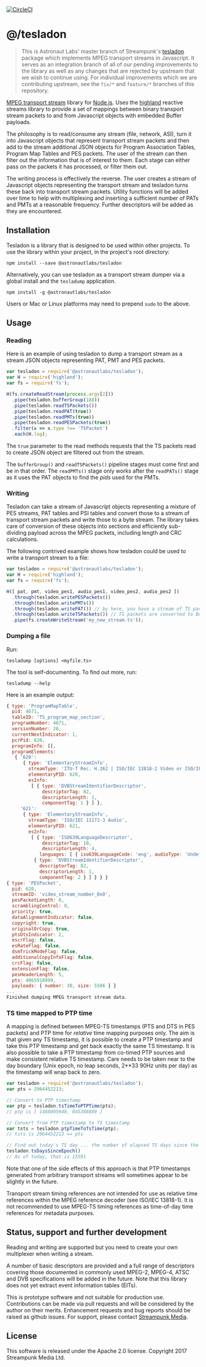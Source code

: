 [![CircleCI](https://circleci.com/gh/Streampunk/tesladon.svg?style=shield&circle-token=:circle-token)](https://circleci.com/gh/Streampunk/tesladon)
# @/tesladon

> This is Astronaut Labs' master branch of Streampunk's [tesladon](https://github.com/Streampunk/tesladon/pull/4) package which implements MPEG transport streams in Javascript.
> It serves as an integration branch of all of our pending improvements to the library as well as 
> any changes that are rejected by upstream that we wish to continue using. For individual 
> improvements which we are contributing upstream, see the `fix/*` and `feature/*` branches of 
> this repository.

[MPEG transport stream](https://en.wikipedia.org/wiki/MPEG_transport_stream) library for [Node.js](http://nodejs.org/). Uses the [highland](http://highlandjs.org/) reactive streams library to provide a set of mappings between binary transport stream packets to and from Javascript objects with embedded Buffer payloads.

The philosophy is to read/consume any stream (file, network, ASI), turn it into Javascript objects that represent transport stream packets and then add to the stream additional JSON objects for Program Association Tables, Program Map Tables and PES packets. The user of the stream can then filter out the information that is of interest to them. Each stage can either pass on the packets it has processed, or filter them out.

The writing process is effectively the reverse. The user creates a stream of Javascript objects representing the transport stream and tesladon turns these back into transport stream packets. Utility functions will be added over time to help with multiplexing and inserting a sufficient number of PATs and PMTs at a reasonable frequency. Further descriptors will be added as they are encountered.

## Installation

Tesladon is a library that is designed to be used within other projects. To use the library within your project, in the project's root directory:

    npm install --save @astronautlabs/tesladon

Alternatively, you can use tesladon as a transport stream dumper via a global install and the `tesladump` application.

    npm install -g @astronautlabs/tesladon

Users or Mac or Linux platforms may need to prepend `sudo` to the above.

## Usage

### Reading

Here is an example of using tesladon to dump a transport stream as a stream JSON objects representing PAT, PMT and PES packets.

```javascript
var tesladon = require('@astronautlabs/tesladon');
var H = require('highland');
var fs = require('fs');

H(fs.createReadStream(process.argv[2]))
  .pipe(tesladon.bufferGroup(188))
  .pipe(tesladon.readTSPackets())
  .pipe(tesladon.readPAT(true))
  .pipe(tesladon.readPMTs(true))
  .pipe(tesladon.readPESPackets(true))
  .filter(x => x.type !== 'TSPacket')
  .each(H.log);
```

The `true` parameter to the read methods requests that the TS packets read to create JSON object are filtered out from the stream.

The `bufferGroup()` and `readTSPackets()` pipeline stages must come first and be in that order. The `readPMTs()` stage only works after the `readPATs()` stage as it uses the PAT objects to find the _pids_ used for the PMTs.

### Writing

Tesladon can take a stream of Javascript objects representing a mixture of PES streams, PAT tables and PSI tables and convert those to a stream of transport stream packets and write those to a byte stream. The library takes care of conversion of these objects into sections and efficiently sub-dividing payload across the MPEG packets, including length and CRC calculations.

The following contrived example shows how tesladon could be used to write a transport stream to a file:

```javascript
var tesladon = require('@astronautlabs/tesladon');
var H = require('highland');
var fs = require('fs');

H([ pat, pmt, video_pes1, audio_pes1, video_pes2, audio_pes2 ])
  .through(tesladon.writePESPackets())
  .through(tesladon.writePMTs())
  .through(tesladon.writePAT()) // by here, you have a stream of TS packets only
  .through(tesladon.writeTSPackets()) // TS packets are converted to Buffers
  .pipe(fs.createWriteStream('my_new_stream.ts'));
```

### Dumping a file

Run:

    tesladump [options] <myfile.ts>

The tool is self-documenting. To find out more, run:

    tesladump --help

Here is an example output:

```Javascript
{ type: 'ProgramMapTable',
  pid: 4671,
  tableID: 'TS_program_map_section',
  programNumber: 4671,
  versionNumber: 28,
  currentNextIndicator: 1,
  pcrPid: 620,
  programInfo: [],
  programElements:
   { '620':
      { type: 'ElementaryStreamInfo',
        streamType: 'ITU-T Rec. H.262 | ISO/IEC 13818-2 Video or ISO/IEC 11172-2 constrained parameter video stream',
        elementaryPID: 620,
        esInfo:
         [ { type: 'DVBStreamIdentifierDescriptor',
             descriptorTag: 82,
             descriptorLength: 1,
             componentTag: 1 } ] },
     '621':
      { type: 'ElementaryStreamInfo',
        streamType: 'ISO/IEC 11172-3 Audio',
        elementaryPID: 621,
        esInfo:
         [ { type: 'ISO639LanguageDescriptor',
             descriptorTag: 10,
             descriptorLength: 4,
            languages: [ { iso639LanguageCode: 'eng', audioType: 'Undefined' } ] },
          { type: 'DVBStreamIdentifierDescriptor',
            descriptorTag: 82,
            descriptorLength: 1,
            componentTag: 2 } ] } } }
{ type: 'PESPacket',
  pid: 620,
  streamID: 'video_stream_number_0x0',
  pesPacketLength: 0,
  scramblingControl: 0,
  priority: true,
  dataAlignmentIndicator: false,
  copyright: true,
  originalOrCopy: true,
  ptsDtsIndicator: 2,
  escrFlag: false,
  esRateFlag: false,
  dsmTrickModeFlag: false,
  additionalCopyInfoFlag: false,
  crcFlag: false,
  extensionFlag: false,
  pesHeaderLength: 5,
  pts: 4065910999,
  payloads: { number: 30, size: 5506 } }
...
Finished dumping MPEG transport stream data.
```

### TS time mapped to PTP time

A mapping is defined between MPEG-TS timestamps (PTS and DTS in PES packets) and PTP time for _relative_ time mapping purposes only. The aim is that given any TS timestamp, it is possible to create a PTP timestamp and take this PTP timestamp and get back exactly the same TS timestamp. It is also possible to take a PTP timestamp from co-timed PTP sources and make consistent relative TS timestamp. Care needs to be taken near to the day boundary (Unix epoch, no leap seconds, 2**33 90Hz units per day) as the timestamp will wrap back to zero.

```javascript
var tesladon = require('@astronautlabs/tesladon');
var pts = 2964452213;

// Convert to PTP timestamp
var ptp = tesladon.tsTimeToPTPTime(pts);
// ptp is [ 1488095940, 845388889 ]

// Convert from PTP timestamp to TS timestamp
var tsts = tesladon.ptpTimeToTsTime(ptp);
// tsts is 2964452213 == pts

// Find out today's TS day ... the number of elapsed TS days since the Unix epoch
tesladon.tsDaysSinceEpoch()
// As of today, that is 15591
```

Note that one of the side effects of this approach is that PTP timestamps generated from arbitrary transport streams will sometimes appear to be slightly in the future.

Transport stream timing references are not intended for use as relative time references within the MPEG reference decoder (see ISO/IEC 13818-1). It is not recommended to use MPEG-TS timing references as time-of-day time references for metadata purposes.

## Status, support and further development

Reading and writing are supported but you need to create your own multiplexer when writing a stream.

A number of basic descriptors are provided and a full range of descriptors covering those documented in commonly used MPEG-2, MPEG-4, ATSC and DVB specifications will be added in the future. Note that this library does not yet extract event information tables (EITs).

This is prototype software and not suitable for production use. Contributions can be made via pull requests and will be considered by the author on their merits. Enhancement requests and bug reports should be raised as github issues. For support, please contact [Streampunk Media](http://www.streampunk.media/).



## License

This software is released under the Apache 2.0 license. Copyright 2017 Streampunk Media Ltd.

